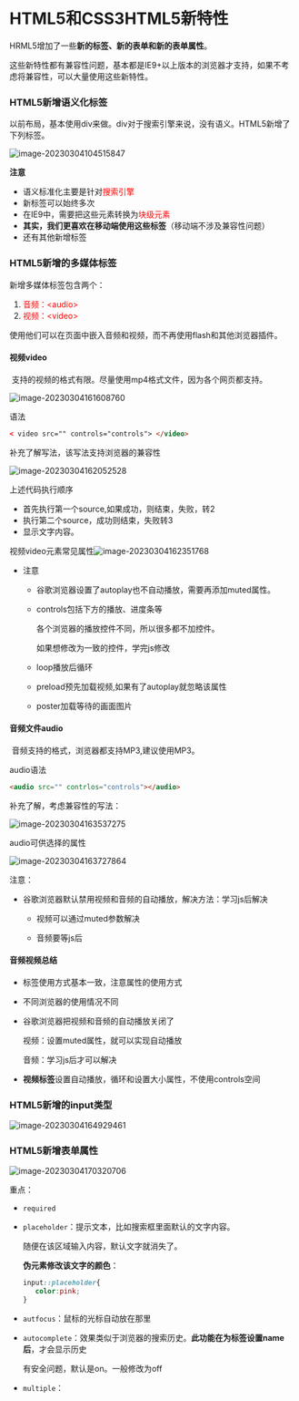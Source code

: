 # HTML5和CSS3HTML5新特性

​	HRML5增加了一些**新的标签、新的表单和新的表单属性**。

​	这些新特性都有兼容性问题，基本都是IE9+以上版本的浏览器才支持，如果不考虑将兼容性，可以大量使用这些新特性。

### HTML5新增语义化标签

​	以前布局，基本使用div来做。div对于搜索引擎来说，没有语义。HTML5新增了下列标签。

![image-20230304104515847](2023-03-04-第十节课.images/image-20230304104515847.png)

**注意**

- 语义标准化主要是针对<font color=red>搜索引擎</font>
- 新标签可以始终多次
- 在IE9中，需要把这些元素转换为<font color=red>块级元素</font>
- **其实，我们更喜欢在移动端使用这些标签**（移动端不涉及兼容性问题）
- 还有其他新增标签

### HTML5新增的多媒体标签

新增多媒体标签包含两个：

1. <font color=red>音频：\<audio></font>
2. <font color=red>视频：\<video></font>

使用他们可以在页面中嵌入音频和视频，而不再使用flash和其他浏览器插件。

#### 视频video

​	支持的视频的格式有限。尽量使用mp4格式文件，因为各个网页都支持。

![image-20230304161608760](2023-03-04-第十节课.images/image-20230304161608760.png)

语法

```html 
< video src="" controls="controls"> </video>
```

补充了解写法，该写法支持浏览器的兼容性

![image-20230304162052528](2023-03-04-第十节课.images/image-20230304162052528.png)

上述代码执行顺序

- 首先执行第一个source,如果成功，则结束，失败，转2
- 执行第二个source，成功则结束，失败转3
- 显示文字内容。

视频video元素常见属性![image-20230304162351768](2023-03-04-第十节课.images/image-20230304162351768.png)

- 注意

  - 谷歌浏览器设置了autoplay也不自动播放，需要再添加muted属性。

  - controls包括下方的播放、进度条等

    各个浏览器的播放控件不同，所以很多都不加控件。

    如果想修改为一致的控件，学完js修改

  - loop播放后循环

  - preload预先加载视频,如果有了autoplay就忽略该属性

  - poster加载等待的画面图片

#### 音频文件audio

​	音频支持的格式，浏览器都支持MP3,建议使用MP3。

audio语法

```html
<audio src="" contrlos="controls"></audio>
```

补充了解，考虑兼容性的写法：

![image-20230304163537275](2023-03-04-第十节课.images/image-20230304163537275.png)

audio可供选择的属性

![image-20230304163727864](2023-03-04-第十节课.images/image-20230304163727864.png)

注意：

- 谷歌浏览器默认禁用视频和音频的自动播放，解决方法：学习js后解决

  - 视频可以通过muted参数解决

  - 音频要等js后

#### 音频视频总结

- 标签使用方式基本一致，注意属性的使用方式

- 不同浏览器的使用情况不同

- 谷歌浏览器把视频和音频的自动播放关闭了

  视频：设置muted属性，就可以实现自动播放

  音频：学习js后才可以解决

- **视频标签**设置自动播放，循环和设置大小属性，不使用controls空间

### HTML5新增的input类型

![image-20230304164929461](2023-03-04-第十节课.images/image-20230304164929461.png)

### HTML5新增表单属性

![image-20230304170320706](2023-03-04-第十节课.images/image-20230304170320706.png)

重点：

- `required`

- `placeholder`：提示文本，比如搜索框里面默认的文字内容。

  随便在该区域输入内容，默认文字就消失了。

  **伪元素修改该文字的颜色**：

  ```css
  input::placeholder{
     color:pink;
  }
  ```

- `autfocus`：鼠标的光标自动放在那里

- `autocomplete`：效果类似于浏览器的搜索历史。**此功能在为标签设置name后**，才会显示历史

  有安全问题，默认是on。一般修改为off

- `multiple`：

  

  

  